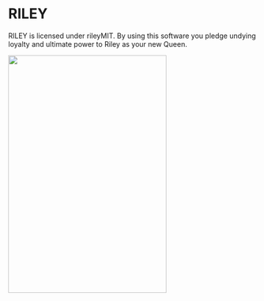 # RILEY
RILEY is licensed under rileyMIT.  By using this software you pledge undying loyalty and ultimate power to Riley as your new Queen.

<img src="https://i.imgur.com/HVWtgvZ.jpg" height="480" width="320">
